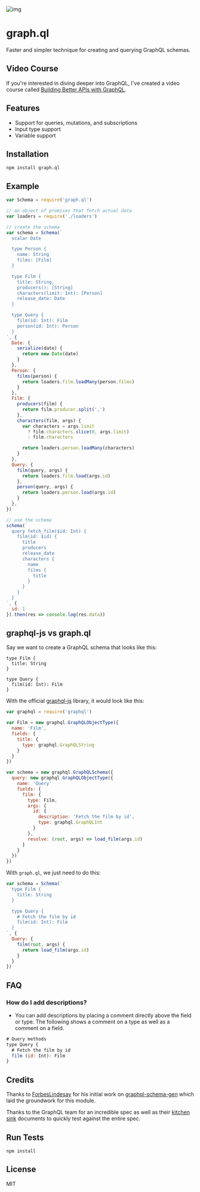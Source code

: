 ![img](https://cldup.com/kYlweU0pwy.png)

# graph.ql

  Faster and simpler technique for creating and querying GraphQL schemas.

## Video Course

  If you're interested in diving deeper into GraphQL, I've created a video course called [Building Better APIs with GraphQL](https://www.udemy.com/building-better-apis-with-graphql/?couponCode=RIPREST).

## Features

- Support for queries, mutations, and subscriptions
- Input type support
- Variable support

## Installation

```
npm install graph.ql
```

## Example

```js
var Schema = require('graph.ql')

// an object of promises that fetch actual data
var loaders = require('./loaders')

// create the schema
var schema = Schema(`
  scalar Date

  type Person {
    name: String
    films: [Film]
  }

  type Film {
    title: String,
    producers(): [String]
    characters(limit: Int): [Person]
    release_date: Date
  }

  type Query {
    film(id: Int): Film
    person(id: Int): Person
  }
`, {
  Date: {
    serialize(date) {
      return new Date(date)
    }
  },
  Person: {
    films(person) {
      return loaders.film.loadMany(person.films)
    }
  },
  Film: {
    producers(film) {
      return film.producer.split(',')
    },
    characters(film, args) {
      var characters = args.limit
        ? film.characters.slice(0, args.limit)
        : film.characters

      return loaders.person.loadMany(characters)
    }
  },
  Query: {
    film(query, args) {
      return loaders.film.load(args.id)
    },
    person(query, args) {
      return loaders.person.load(args.id)
    }
  },
})

// use the schema
schema(`
  query fetch_film($id: Int) {
    film(id: $id) {
      title
      producers
      release_date
      characters {
        name
        films {
          title
        }
      }
    }
  }
`, {
  id: 1
}).then(res => console.log(res.data))
```

## graphql-js vs graph.ql

Say we want to create a GraphQL schema that looks like this:

```
type Film {
  title: String
}

type Query {
  film(id: Int): Film
}
```

With the official [graphql-js](http://github.com/graphql/graphql-js) library, it would look like this:

```js
var graphql = require('graphql')

var Film = new graphql.GraphQLObjectType({
  name: 'Film',
  fields: {
    title: {
      type: graphql.GraphQLString
    }
  }
})

var schema = new graphql.GraphQLSchema({
  query: new graphql.GraphQLObjectType({
    name: 'Query'
    fields: {
      film: {
        type: Film,
        args: {
          id: {
            description: 'Fetch the film by id',
            type: graphql.GraphQLInt
          }
        },
        resolve: (root, args) => load_film(args.id)
      }
    }
  })
})
```

With `graph.ql`, we just need to do this:

```js
var schema = Schema(`
  type Film {
    title: String
  }

  type Query {
    # Fetch the film by id
    film(id: Int): Film
  }
`, {
  Query: {
    film(root, args) {
      return load_film(args.id)
    }
  }
})
```

## FAQ

### How do I add descriptions?

- You can add descriptions by placing a comment directly above the field or type. The following shows a comment on a type as well as a comment on a field.

```js
# Query methods
type Query {
  # Fetch the film by id
  film (id: Int): Film
}
```

## Credits

Thanks to [ForbesLindesay](https://github.com/ForbesLindesay) for his initial work on [graphql-schema-gen](https://github.com/ForbesLindesay/graphql-schema-gen) which laid the groundwork for this module.

Thanks to the GraphQL team for an incredible spec as well as their [kitchen sink](https://github.com/graphql/graphql-js/tree/master/src/language/__tests__) documents to quickly test against the entire spec.

## Run Tests

```
npm install
```

## License

MIT
